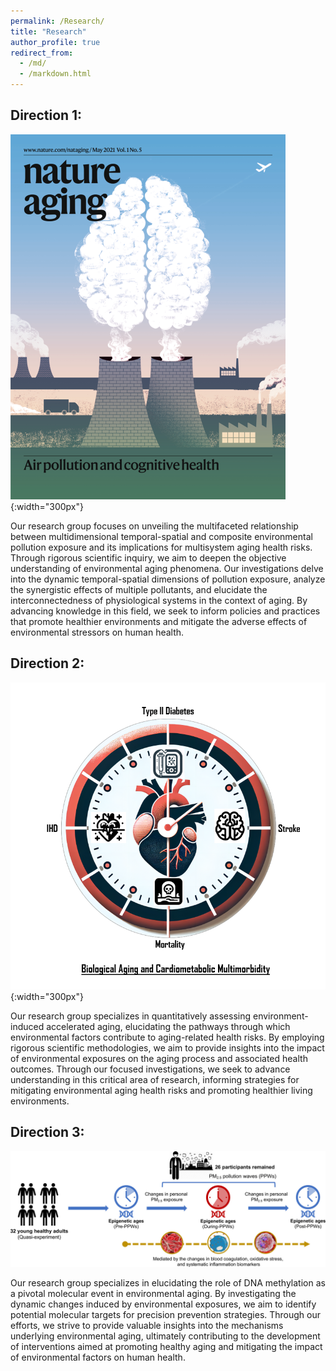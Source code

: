 ```yaml
---
permalink: /Research/
title: "Research"
author_profile: true
redirect_from: 
  - /md/
  - /markdown.html
---
```

## Direction 1:

![](./NA.png#pic_center){:width="300px"}

Our research group focuses on unveiling the multifaceted relationship between multidimensional temporal-spatial and composite environmental pollution exposure and its implications for multisystem aging health risks. Through rigorous scientific inquiry, we aim to deepen the objective understanding of environmental aging phenomena. Our investigations delve into the dynamic temporal-spatial dimensions of pollution exposure, analyze the synergistic effects of multiple pollutants, and elucidate the interconnectedness of physiological systems in the context of aging. By advancing knowledge in this field, we seek to inform policies and practices that promote healthier environments and mitigate the adverse effects of environmental stressors on human health.

## Direction 2: 

![](./NCR.png#pic_center){:width="300px"}

Our research group specializes in quantitatively assessing environment-induced accelerated aging, elucidating the pathways through which environmental factors contribute to aging-related health risks. By employing rigorous scientific methodologies, we aim to provide insights into the impact of environmental exposures on the aging process and associated health outcomes. Through our focused investigations, we seek to advance understanding in this critical area of research, informing strategies for mitigating environmental aging health risks and promoting healthier living environments.

## Direction 3: 

![](./EST.png#pic_center)

Our research group specializes in elucidating the role of DNA methylation as a pivotal molecular event in environmental aging. By investigating the dynamic changes induced by environmental exposures, we aim to identify potential molecular targets for precision prevention strategies. Through our efforts, we strive to provide valuable insights into the mechanisms underlying environmental aging, ultimately contributing to the development of interventions aimed at promoting healthy aging and mitigating the impact of environmental factors on human health.

